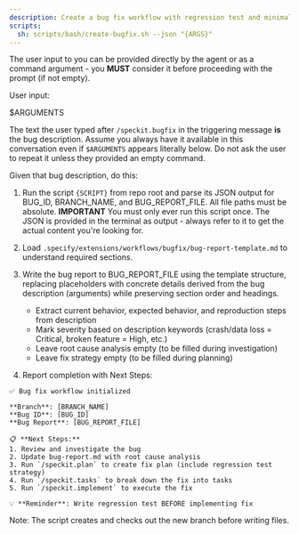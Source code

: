 ```yaml
---
description: Create a bug fix workflow with regression test and minimal documentation.
scripts:
  sh: scripts/bash/create-bugfix.sh --json "{ARGS}"
---
```


The user input to you can be provided directly by the agent or as a command argument - you **MUST** consider it before proceeding with the prompt (if not empty).

User input:

$ARGUMENTS

The text the user typed after `/speckit.bugfix` in the triggering message **is** the bug description. Assume you always have it available in this conversation even if `$ARGUMENTS` appears literally below. Do not ask the user to repeat it unless they provided an empty command.

Given that bug description, do this:

1. Run the script `{SCRIPT}` from repo root and parse its JSON output for BUG_ID, BRANCH_NAME, and BUG_REPORT_FILE. All file paths must be absolute.
  **IMPORTANT** You must only ever run this script once. The JSON is provided in the terminal as output - always refer to it to get the actual content you're looking for.

2. Load `.specify/extensions/workflows/bugfix/bug-report-template.md` to understand required sections.

3. Write the bug report to BUG_REPORT_FILE using the template structure, replacing placeholders with concrete details derived from the bug description (arguments) while preserving section order and headings.
   - Extract current behavior, expected behavior, and reproduction steps from description
   - Mark severity based on description keywords (crash/data loss = Critical, broken feature = High, etc.)
   - Leave root cause analysis empty (to be filled during investigation)
   - Leave fix strategy empty (to be filled during planning)

4. Report completion with Next Steps:

```
✅ Bug fix workflow initialized

**Branch**: [BRANCH_NAME]
**Bug ID**: [BUG_ID]
**Bug Report**: [BUG_REPORT_FILE]

📋 **Next Steps:**
1. Review and investigate the bug
2. Update bug-report.md with root cause analysis
3. Run `/speckit.plan` to create fix plan (include regression test strategy)
4. Run `/speckit.tasks` to break down the fix into tasks
5. Run `/speckit.implement` to execute the fix

💡 **Reminder**: Write regression test BEFORE implementing fix
```

Note: The script creates and checks out the new branch before writing files.
